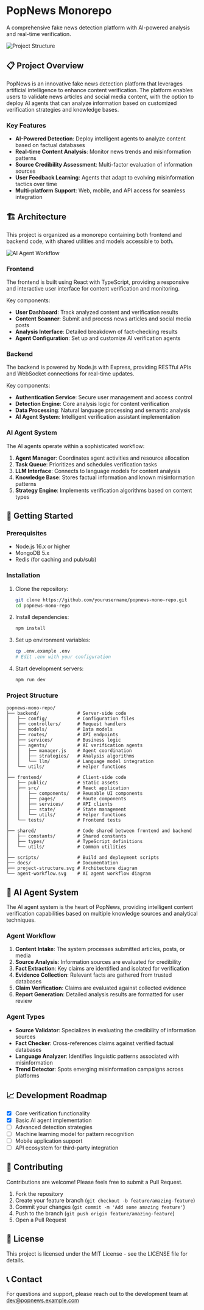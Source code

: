 # PopNews Monorepo

A comprehensive fake news detection platform with AI-powered analysis and real-time verification.

![Project Structure](./project-structure-diagram.svg)

## 📋 Project Overview

PopNews is an innovative fake news detection platform that leverages artificial intelligence to enhance content verification. The platform enables users to validate news articles and social media content, with the option to deploy AI agents that can analyze information based on customized verification strategies and knowledge bases.

### Key Features

- **AI-Powered Detection**: Deploy intelligent agents to analyze content based on factual databases
- **Real-time Content Analysis**: Monitor news trends and misinformation patterns
- **Source Credibility Assessment**: Multi-factor evaluation of information sources
- **User Feedback Learning**: Agents that adapt to evolving misinformation tactics over time
- **Multi-platform Support**: Web, mobile, and API access for seamless integration

## 🏗️ Architecture

This project is organized as a monorepo containing both frontend and backend code, with shared utilities and models accessible to both.

![AI Agent Workflow](./fact-check-agent-workflow.svg)

### Frontend

The frontend is built using React with TypeScript, providing a responsive and interactive user interface for content verification and monitoring.

Key components:

- **User Dashboard**: Track analyzed content and verification results
- **Content Scanner**: Submit and process news articles and social media posts
- **Analysis Interface**: Detailed breakdown of fact-checking results
- **Agent Configuration**: Set up and customize AI verification agents

### Backend

The backend is powered by Node.js with Express, providing RESTful APIs and WebSocket connections for real-time updates.

Key components:

- **Authentication Service**: Secure user management and access control
- **Detection Engine**: Core analysis logic for content verification
- **Data Processing**: Natural language processing and semantic analysis
- **AI Agent System**: Intelligent verification assistant implementation

### AI Agent System

The AI agents operate within a sophisticated workflow:

1. **Agent Manager**: Coordinates agent activities and resource allocation
2. **Task Queue**: Prioritizes and schedules verification tasks
3. **LLM Interface**: Connects to language models for content analysis
4. **Knowledge Base**: Stores factual information and known misinformation patterns
5. **Strategy Engine**: Implements verification algorithms based on content types

## 🚀 Getting Started

### Prerequisites

- Node.js 16.x or higher
- MongoDB 5.x
- Redis (for caching and pub/sub)

### Installation

1. Clone the repository:

   ```bash
   git clone https://github.com/yourusername/popnews-mono-repo.git
   cd popnews-mono-repo
   ```

2. Install dependencies:

   ```bash
   npm install
   ```

3. Set up environment variables:

   ```bash
   cp .env.example .env
   # Edit .env with your configuration
   ```

4. Start development servers:
   ```bash
   npm run dev
   ```

### Project Structure

```
popnews-mono-repo/
├── backend/              # Server-side code
│   ├── config/           # Configuration files
│   ├── controllers/      # Request handlers
│   ├── models/           # Data models
│   ├── routes/           # API endpoints
│   ├── services/         # Business logic
│   ├── agents/           # AI verification agents
│   │   ├── manager.js    # Agent coordination
│   │   ├── strategies/   # Analysis algorithms
│   │   └── llm/          # Language model integration
│   └── utils/            # Helper functions
│
├── frontend/             # Client-side code
│   ├── public/           # Static assets
│   ├── src/              # React application
│   │   ├── components/   # Reusable UI components
│   │   ├── pages/        # Route components
│   │   ├── services/     # API clients
│   │   ├── state/        # State management
│   │   └── utils/        # Helper functions
│   └── tests/            # Frontend tests
│
├── shared/               # Code shared between frontend and backend
│   ├── constants/        # Shared constants
│   ├── types/            # TypeScript definitions
│   └── utils/            # Common utilities
│
├── scripts/              # Build and deployment scripts
├── docs/                 # Documentation
├── project-structure.svg # Architecture diagram
└── agent-workflow.svg    # AI agent workflow diagram
```

## 🧠 AI Agent System

The AI agent system is the heart of PopNews, providing intelligent content verification capabilities based on multiple knowledge sources and analytical techniques.

### Agent Workflow

1. **Content Intake**: The system processes submitted articles, posts, or media
2. **Source Analysis**: Information sources are evaluated for credibility
3. **Fact Extraction**: Key claims are identified and isolated for verification
4. **Evidence Collection**: Relevant facts are gathered from trusted databases
5. **Claim Verification**: Claims are evaluated against collected evidence
6. **Report Generation**: Detailed analysis results are formatted for user review

### Agent Types

- **Source Validator**: Specializes in evaluating the credibility of information sources
- **Fact Checker**: Cross-references claims against verified factual databases
- **Language Analyzer**: Identifies linguistic patterns associated with misinformation
- **Trend Detector**: Spots emerging misinformation campaigns across platforms

## 📈 Development Roadmap

- [x] Core verification functionality
- [x] Basic AI agent implementation
- [ ] Advanced detection strategies
- [ ] Machine learning model for pattern recognition
- [ ] Mobile application support
- [ ] API ecosystem for third-party integration

## 🤝 Contributing

Contributions are welcome! Please feels free to submit a Pull Request.

1. Fork the repository
2. Create your feature branch (`git checkout -b feature/amazing-feature`)
3. Commit your changes (`git commit -m 'Add some amazing feature'`)
4. Push to the branch (`git push origin feature/amazing-feature`)
5. Open a Pull Request

## 📄 License

This project is licensed under the MIT License - see the LICENSE file for details.

## 📞 Contact

For questions and support, please reach out to the development team at dev@popnews.example.com
